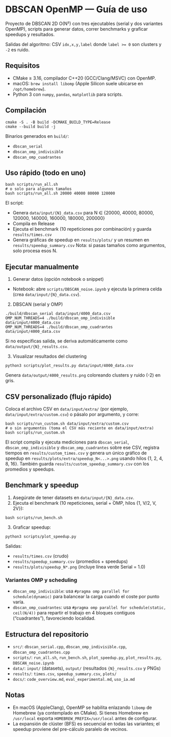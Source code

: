 # DBSCAN OpenMP — Guía de uso

Proyecto de DBSCAN 2D O(N²) con tres ejecutables (serial y dos variantes OpenMP), scripts para generar datos, correr benchmarks y graficar speedups y resultados.

Salidas del algoritmo: CSV `idx,x,y,label` donde `label >= 0` son clusters y `-2` es ruido.

## Requisitos

- CMake ≥ 3.16, compilador C++20 (GCC/Clang/MSVC) con OpenMP.
- macOS: `brew install libomp` (Apple Silicon suele ubicarse en `/opt/homebrew`).
- Python 3 con `numpy`, `pandas`, `matplotlib` para scripts.

## Compilación

```
cmake -S . -B build -DCMAKE_BUILD_TYPE=Release
cmake --build build -j
```

Binarios generados en `build/`:
- `dbscan_serial`
- `dbscan_omp_indivisible`
- `dbscan_omp_cuadrantes`

## Uso rápido (todo en uno)

```
bash scripts/run_all.sh
# o solo para algunos tamaños
bash scripts/run_all.sh 20000 40000 80000 120000
```

El script:
- Genera `data/input/{N}_data.csv` para N ∈ {20000, 40000, 80000, 120000, 140000, 160000, 180000, 200000}
- Compila en Release
- Ejecuta el benchmark (10 repeticiones por combinación) y guarda `results/times.csv`
- Genera gráficas de speedup en `results/plots/` y un resumen en `results/speedup_summary.csv`
Nota: si pasas tamaños como argumentos, solo procesa esos N.

## Ejecutar manualmente

1) Generar datos (opción notebook o snippet)
- Notebook: abre `scripts/DBSCAN_noise.ipynb` y ejecuta la primera celda (crea `data/input/{N}_data.csv`).

2) DBSCAN (serial y OMP)

```
./build/dbscan_serial data/input/4000_data.csv
OMP_NUM_THREADS=4 ./build/dbscan_omp_indivisible data/input/4000_data.csv
OMP_NUM_THREADS=4 ./build/dbscan_omp_cuadrantes data/input/4000_data.csv
```

Si no especificas salida, se deriva automáticamente como `data/output/{N}_results.csv`.

3) Visualizar resultados del clustering

```
python3 scripts/plot_results.py data/input/4000_data.csv
```

Genera `data/output/4000_results.png` coloreando clusters y ruido (-2) en gris.

## CSV personalizado (flujo rápido)

Coloca el archivo CSV en `data/input/extra/` (por ejemplo, `data/input/extra/custom.csv`) o pásalo por argumento, y corre:

```
bash scripts/run_custom.sh data/input/extra/custom.csv
# o sin argumentos (toma el CSV más reciente en data/input/extra)
bash scripts/run_custom.sh
```

El script compila y ejecuta mediciones para `dbscan_serial`, `dbscan_omp_indivisible` y `dbscan_omp_cuadrantes` sobre ese CSV,
registra tiempos en `results/custom_times.csv` y genera un único gráfico de speedup en `results/plots/extra/speedup_N<...>.png`
usando hilos {1, 2, 4, 8, 16}. También guarda `results/custom_speedup_summary.csv` con los promedios y speedups.

## Benchmark y speedup

1) Asegúrate de tener datasets en `data/input/{N}_data.csv`.
2) Ejecuta el benchmark (10 repeticiones, serial + OMP, hilos {1, V/2, V, 2V}):

```
bash scripts/run_bench.sh
```

3) Graficar speedup:

```
python3 scripts/plot_speedup.py
```

Salidas:
- `results/times.csv` (crudo)
- `results/speedup_summary.csv` (promedios + speedups)
- `results/plots/speedup_N*.png` (incluye línea verde Serial = 1.0)

### Variantes OMP y scheduling

- `dbscan_omp_indivisible`: usa `#pragma omp parallel for schedule(dynamic)` para balancear la carga cuando el coste por punto varía.
- `dbscan_omp_cuadrantes`: usa `#pragma omp parallel for schedule(static, ceil(N/4))` para repartir el trabajo en 4 bloques contiguos (“cuadrantes”), favoreciendo localidad.

## Estructura del repositorio

- `src/`: `dbscan_serial.cpp`, `dbscan_omp_indivisible.cpp`, `dbscan_omp_cuadrantes.cpp`
- `scripts/`: `run_all.sh`, `run_bench.sh`, `plot_speedup.py`, `plot_results.py`, `DBSCAN_noise.ipynb`
- `data/`: `input/` (datasets), `output/` (resultados `{N}_results.csv` y PNGs)
- `results/`: `times.csv`, `speedup_summary.csv`, `plots/`
- `docs/`: `code_overview.md`, `eval_experimental.md`, `uso_ia.md`

## Notas

- En macOS (AppleClang), OpenMP se habilita enlazando `libomp` de Homebrew (ya contemplado en CMake). Si tienes Homebrew en `/usr/local` exporta `HOMEBREW_PREFIX=/usr/local` antes de configurar.
- La expansión de clúster (BFS) es secuencial en todas las variantes; el speedup proviene del pre-cálculo paralelo de vecinos.
